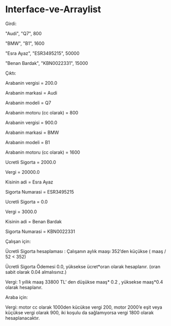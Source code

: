 # Interface-ve-Arraylist

Girdi:

"Audi", "Q7", 800

"BMW", "B1", 1600

"Esra Ayaz", "ESR3495215", 50000

"Benan Bardak", "KBN0022331", 15000

Çıktı:

Arabanin vergisi = 200.0

Arabanin markasi = Audi

Arabanin modeli = Q7

Arabanin motoru (cc olarak) = 800

Arabanin vergisi = 900.0

Arabanin markasi = BMW

Arabanin modeli = B1

Arabanin motoru (cc olarak) = 1600

Ucretli Sigorta = 2000.0

Vergi = 20000.0

Kisinin adi = Esra Ayaz

Sigorta Numarasi = ESR3495215

Ucretli Sigorta = 0.0

Vergi = 3000.0

Kisinin adi = Benan Bardak

Sigorta Numarasi = KBN0022331

Çalışan için:

Ücretli Sigorta hesaplaması : Çalışanın aylık maaşı 352’den küçükse ( maaş / 52 < 352)

Ücretli Sigorta Ödemesi 0.0, yüksekse ücret*oran olarak hesaplanır. (oran sabit olarak 0.04 almalısınız.)

Vergi: 1 yıllık maaş 33800 TL’ den düşükse maaş* 0.2 , yüksekse maaş*0.4 olarak hesaplanır.

Araba için:

Vergi: motor cc olarak 1000den kücükse vergi 200, motor 2000’e eşit veya küçükse vergi olarak 900, iki koşulu da sağlamıyorsa vergi 1800 olarak hesaplanacaktır.
